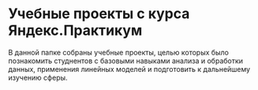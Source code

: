 # Учебные проекты с курса Яндекс.Практикум

В данной папке собраны учебные проекты, целью которых было познакомить студнентов с базовыми навыками анализа и обработки данных, применения линейных моделей и подготовить к дальнейшему изучению сферы.